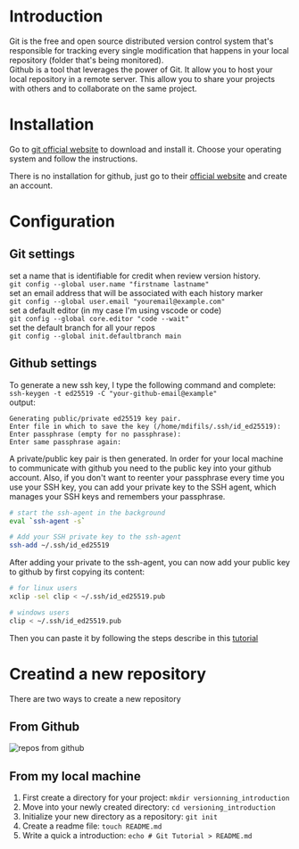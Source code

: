 # Introduction

Git is the free and open source distributed version control system that's 
responsible for tracking every single modification that happens in your
local repository (folder that's being monitored).  
Github is a tool that leverages the power of Git. It allow you to host your
local repository in a remote server. This allow you to share your projects with
others and to collaborate on the same project.

# Installation

Go to [git official website](https://git-scm.com/) to download and install it.
Choose your operating system and follow the instructions.

There is no installation for github, just go to their 
[official website](https://github.com/) and create an account.

# Configuration

## Git settings

set a name that is identifiable for credit when review version history.  
`git config --global user.name "firstname lastname"`  
set an email address that will be associated with each history marker  
`git config --global user.email "youremail@example.com"`  
set a default editor (in my case I'm using vscode or code)   
`git config --global core.editor "code --wait"`  
set the default branch for all your repos  
`git config --global init.defaultbranch main`

## Github settings

To generate a new ssh key, I type the following command and complete:  
`ssh-keygen -t ed25519 -C "your-github-email@example"`  
output:  
```
Generating public/private ed25519 key pair.
Enter file in which to save the key (/home/mdifils/.ssh/id_ed25519): 
Enter passphrase (empty for no passphrase): 
Enter same passphrase again:
```

A private/public key pair is then generated. In order for your local machine to 
communicate with github you need to the public key into your github account. Also, 
if you don't want to reenter your passphrase every time you use your SSH key, 
you can add your private key to the SSH agent, which manages your SSH keys and 
remembers your passphrase.

```bash
# start the ssh-agent in the background
eval `ssh-agent -s`

# Add your SSH private key to the ssh-agent
ssh-add ~/.ssh/id_ed25519
```

After adding your private to the ssh-agent, you can now add your public key to 
github by first copying its content:

```bash
# for linux users
xclip -sel clip < ~/.ssh/id_ed25519.pub

# windows users
clip < ~/.ssh/id_ed25519.pub
```

Then you can paste it by following the steps describe in this
[tutorial](https://docs.github.com/en/authentication/connecting-to-github-with-ssh/adding-a-new-ssh-key-to-your-github-account)

# Creatind a new repository

There are two ways to create a new repository

## From Github

![repos from github](images/repo.png)



## From my local machine

1. First create a directory for your project: `mkdir versionning_introduction`
2. Move into your newly created directory: `cd versioning_introduction`
3. Initialize your new directory as a repository: `git init`
4. Create a readme file: `touch README.md`
5. Write a quick a introduction: `echo # Git Tutorial > README.md`
